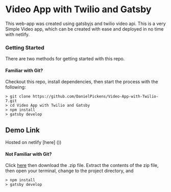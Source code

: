 # Video App with Twilio and Gatsby
This web-app was created using gatsbyjs and twilio video api. This is a very Simple Video app, which can be created with ease and deployed in no time with netlify. 

### Getting Started

There are two methods for getting started with this repo.

#### Familiar with Git?
Checkout this repo, install dependencies, then start the process with the following:

```
> git clone https://github.com/DanielPickens/Video-App-with-Twilio-7.git
> cd Video App with Twilio and Gatsby
> npm install
> gatsby develop
```
## Demo Link
Hosted on netlify [here] ())

#### Not Familiar with Git?
Click [here](https://github.com/nabendu82/Videoappwithtwilio/archive/master.zip) then download the .zip file.  Extract the contents of the zip file, then open your terminal, change to the project directory, and
```
> npm install
> gatsby develop
```
